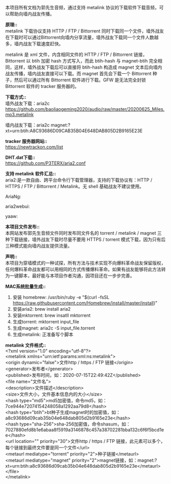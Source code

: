 本项目所有文档为郭先生音频，通过支持 metalink 协议的下载软件下载音频，可以帮助向墙内战友传播。

<b>原理::</b><br>
metalink 下载协议支持 HTTP / FTP / Bittorrent 同时下载同一个文件，墙外战友在下载时可以通过Bittorrent向墙内分享流量，墙外战友下载同一个文件人数越多，墙内战友下载速度赶快。

metalink 是 xml 文件，内含相同文件的 HTTP / FTP / Bittorrent 链接，Bittorrent 以 btih 加密 hash 方式写入，而此 btih-hash 与 magnet-btih 完全相同，这样，墙外战友下载后可以直接将 btih-hash 构造成 magnet 文本后向墙内战友传播，墙内战友直接可以下载。而 magnet 首先会下载一个 Bittorrent 种子，然后可以通过所有 Bittorrent 软件进行下载。GFW 是无法完全封锁 Bittorrent 软件的 tracker 服务器的。

<b>下载方式::</b><br>
墙外战友下载：aria2c https://github.com/baoliaogeming2020/audio/raw/master/20200625_Miles.mp3.metalink

墙内战友下载：aria2c magnet:?xt=urn:btih:A8C93686D09CAB35B04E648DAB805D2B9165E23E

<b>tracker 服务器网站::</b><br>
https://newtrackon.com/list

<b>DHT.dat下载::</b><br>
https://github.com/P3TERX/aria2.conf

<b>支持 metalink 软件汇总::</b><br>
aria2:是一款自由、跨平台命令行下载管理器，支持的下载协议有：HTTP / HTTPS / FTP / Bittorrent / Metalink。无 shell 基础战友不建议使用。

AriaNg:

aria2webui:

yaaw:

<b>本项目文件发布::</b><br>
本网站发布郭先生音频文件同时发布同文件名的 torrent / metalink / magnet 三种下载链接，墙外战友下载时尽量不要用 HTTPS / torrent 模式下载，因为只有后三种模式能向墙内战友提供流量。

<b>声明::</b><br>
本项目为穿墙模式的一种试探，所有方法与技术实现不向爆料革命战友保留版权，任何爆料革命战友都可以用相同的方式传播爆料革命。如果有战友能够将此方法转为一键脚本，最好能与本项目作者沟通，因项目还在一步步完善。

<b>MAC系统批量生成::</b><br>
1. 安装 homebrew:
/usr/bin/ruby -e "$(curl -fsSL https://raw.githubusercontent.com/Homebrew/install/master/install)"
2. 安装aria2:
brew install aria2
3. 安装mktorrent:
brew insatll mktorrent
4. 生成torrent:
mktorrent input_file
5. 生成magnet:
aria2c -S input_file.torrent
6. 生成metalink:
正准备写个脚本

<b>metalink 文件格式::</b><br>
&lt;?xml version="1.0" encoding="utf-8"?&gt;<br>
&lt;metalink xmlns="urn:ietf:params:xml:ns:metalink"&gt;<br>
  &lt;origin dynamic="false"&gt;文件http / https / FTP 链接&lt;/origin&gt;<br>
  &lt;generator&gt;发布者&lt;/generator&gt;<br>
  &lt;published&gt;发布时间，如：2020-07-15T22:49:42Z&lt;/published&gt;<br>
  &lt;file name="文件名"&gt;<br>
    &lt;description&gt;文件描述&lt;/description&gt;<br>
    &lt;size&gt;文件大小，文件基本信息内的大小&lt;/size&gt;<br>
    &lt;hash type="md5"&gt;md5加密值，命令md5，如：7ce944e72074154248058a1292aa79d8&lt;/hash&gt;<br>
    &lt;hash type="btih"&gt;bt种子生成magnet时的加密值，如：a8c93686d09cab35b04e648dab805d2b9165e23e&lt;/hash&gt;<br>
    &lt;hash type="sha-256"&gt;sha-256加密值，命令shasum，如：7027880efd8b1e6abaa8f5919a3146878c457a38702281bba132c6f6f5bcd1ee&lt;/hash&gt;<br>
    &lt;url location="" priority="30"&gt;文件http / https / FTP 链接，此元素可以多个，每个链接到最终文件要是同一个文件&lt;/url&gt;<br>
    &lt;metaurl mediatype="torrent" priority="2"&gt;种子链接&lt;/metaurl&gt;<br>
    &lt;metaurl mediatype="magnet" priority="2"&gt;magnet链接，如：magnet:?xt=urn:btih:a8c93686d09cab35b04e648dab805d2b9165e23e&lt;/metaurl&gt;<br>
  &lt;/file&gt;<br>
&lt;/metalink&gt;
